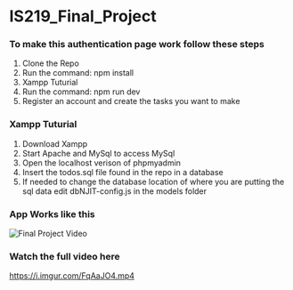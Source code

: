 # IS219_Final_Project

### To make this authentication page work follow these steps
1. Clone the Repo
2. Run the command: npm install
3. Xampp Tuturial
3. Run the command: npm run dev
4. Register an account and create the tasks you want to make


### Xampp Tuturial
1. Download Xampp
2. Start Apache and MySql to access MySql
3. Open the localhost verison of phpmyadmin
4. Insert the todos.sql file found in the repo in a database
5. If needed to change the database location of where you are putting the sql data edit dbNJIT-config.js in the models folder

### App Works like this 
![Final Project Video](https://i.imgur.com/FqAaJO4.gif)

### Watch the full video here
https://i.imgur.com/FqAaJO4.mp4
